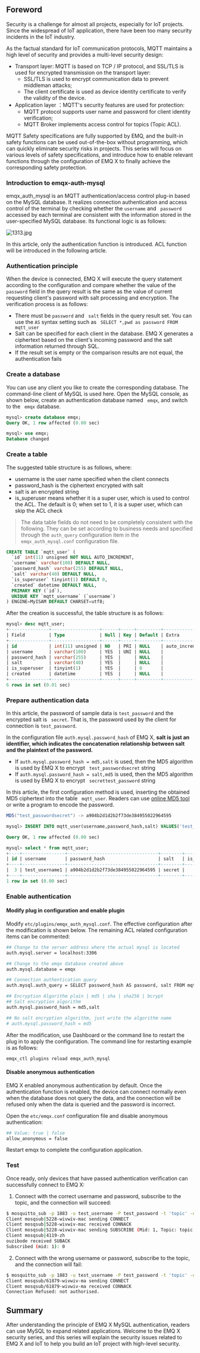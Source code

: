 ## Foreword

Security is a challenge for almost all projects, especially for IoT projects. Since the widespread of IoT application, there have been too many security incidents in the IoT industry.

As the factual standard for IoT communication protocols, MQTT maintains a high level of security and provides a multi-level security design:

- Transport layer: MQTT is based on TCP / IP protocol, and SSL/TLS is used for encrypted transmission on the transport layer:
  - SSL/TLS is used to encrypt communication data to prevent middleman attacks;
  - The client certificate is used as device identity certificate  to verify the validity of the device.
- Application layer ：MQTT's security features are used for protection:
  - MQTT protocol supports user name and password for client identity verification;
  - MQTT Broker implements  access control for topics (Topic ACL).

MQTT Safety specifications are fully supported by EMQ, and the built-in safety functions can be used out-of-the-box without programming, which can quickly eliminate security risks in projects. This series will focus on various levels of safety specifications, and introduce how to enable relevant functions through the configuration of EMQ X to finally achieve the corresponding safety protection.

### Introduction to emqx-auth-mysql 

emqx_auth_mysql is an MQTT authentication/access control plug-in based on the MySQL database. It realizes connection authentication and access control of the terminal by checking whether the `username` and ` password` accessed by each terminal are consistent with the information stored in the user-specified MySQL database. Its functional logic is as follows:

![1313.jpg](https://static.emqx.net/images/bada404720935875a97ce0b1e6b79ad7.jpg)

In this article, only the authentication function is introduced. ACL function will be introduced in the following article.

### Authentication principle

When the device is connected, EMQ X will execute the query statement according to the configuration and compare  whether the value of the `password` field in the query result is the same as the value of current requesting client's password with salt processing and encryption. The verification process is as follows:

- There must be `password`  and ` salt` fields in the query result set. You can use the `AS` syntax setting such as ` SELECT *,pwd as password FROM mqtt_user`
- Salt can be specified for each client in the database. EMQ X generates a ciphertext based on the client's incoming password and the salt information returned through SQL.
- If the result set is empty or the comparison results are not equal, the authentication fails



### Create a database

You can use any client you like to create the corresponding database. The command-line client of MySQL is used here. Open the MySQL console, as shown below, create an authentication database named `` emqx``, and switch to the `` emqx`` database.

```sql
mysql> create database emqx;
Query OK, 1 row affected (0.00 sec)

mysql> use emqx;
Database changed
```



### Create a table

The suggested table structure is as follows, where:

- username is the user name specified when the client connects
- password_hash is the ciphertext encrypted with salt
- salt is an encrypted string
- is_superuser means whether it is a super user, which is used to control the ACL. The default is 0; when set to 1, it is a super user, which can skip the ACL check

>  The data table fields do not need to be completely consistent with the following. They can be set according to business needs and specified through the `auth_query` configuration item in the ` emqx_auth_mysql.conf` configuration file.

```sql
CREATE TABLE `mqtt_user` (
  `id` int(11) unsigned NOT NULL AUTO_INCREMENT,
  `username` varchar(100) DEFAULT NULL,
  `password_hash` varchar(255) DEFAULT NULL,
  `salt` varchar(40) DEFAULT NULL,
  `is_superuser` tinyint(1) DEFAULT 0,
  `created` datetime DEFAULT NULL,
  PRIMARY KEY (`id`),
  UNIQUE KEY `mqtt_username` (`username`)
) ENGINE=MyISAM DEFAULT CHARSET=utf8;
```

After the creation is successful, the table structure is as follows:

```sql
mysql> desc mqtt_user;
+---------------+------------------+------+-----+---------+----------------+
| Field         | Type             | Null | Key | Default | Extra          |
+---------------+------------------+------+-----+---------+----------------+
| id            | int(11) unsigned | NO   | PRI | NULL    | auto_increment |
| username      | varchar(100)     | YES  | UNI | NULL    |                |
| password_hash | varchar(255)     | YES  |     | NULL    |                |
| salt          | varchar(40)      | YES  |     | NULL    |                |
| is_superuser  | tinyint(1)       | YES  |     | 0       |                |
| created       | datetime         | YES  |     | NULL    |                |
+---------------+------------------+------+-----+---------+----------------+
6 rows in set (0.01 sec)
```



### Prepare authentication data

In this article, the password of sample data is `test_password` and the encrypted salt is ` secret`. That is, the password used by the client for connection is `test_password`.

In the configuration file `auth.mysql.password_hash` of EMQ X, **salt is just an identifier, which indicates the concatenation relationship between salt and the plaintext of the password.**

- If `auth.mysql.password_hash = md5,salt` is used, then the MD5 algorithm is used by EMQ X to encrypt ` test_passwordsecret` string
- If `auth.mysql.password_hash = salt,md5` is used, then the MD5 algorithm is used by EMQ X to encrypt ` secrettest_password` string

In this article, the first configuration method is used, inserting the obtained MD5 ciphertext into the table `` mqtt_user``. Readers can use [online MD5 tool](https://www.md5hashgenerator.com/) or write a program to encode the password.

```java
MD5("test_passwordsecret") -> a904b2d1d2b2f73de384955022964595
```

```sql
mysql> INSERT INTO mqtt_user(username,password_hash,salt) VALUES('test_username', 'a904b2d1d2b2f73de384955022964595', 'secret');

Query OK, 1 row affected (0.00 sec)

mysql> select * from mqtt_user;
+----+----------------+----------------------------------+--------+--------------+---------+
| id | username       | password_hash                    | salt   | is_superuser | created |
+----+----------------+----------------------------------+--------+--------------+---------+
|  3 | test_username1 | a904b2d1d2b2f73de384955022964595 | secret |            0 | NULL    |
+----+----------------+----------------------------------+--------+--------------+---------+
1 row in set (0.00 sec)
```



### Enable authentication

#### Modify plug in configuration and enable plugin

Modify `etc/plugins/emqx_auth_mysql.conf`. The effective configuration after the modification is shown below. The remaining ACL related configuration items can be commented:

```bash
## Change to the server address where the actual mysql is located
auth.mysql.server = localhost:3306

## Change to the emqx database created above
auth.mysql.database = emqx

## Connection authentication query
auth.mysql.auth_query = SELECT password_hash AS password, salt FROM mqtt_user WHERE username = '%u'

## Encryption Algorithm plain | md5 | sha | sha256 | bcrypt
## Salt encryption algorithm
auth.mysql.password_hash = md5,salt

## No salt encryption algorithm, just write the algorithm name
# auth.mysql.password_hash = md5
```



After the modification, use Dashboard or the command line to restart the plug in to apply the configuration. The command line for restarting example is as follows:

```bash
emqx_ctl plugins reload emqx_auth_mysql
```



#### Disable  anonymous authentication

EMQ X enabled anonymous authentication by default. Once the authentication function is enabled, the device can connect normally even when the database does not query the data, and the connection will be refused only when the data is queried and the password is incorrect.

Open the `etc/emqx.conf` configuration file and disable anonymous authentication:

```bash
## Value: true | false
allow_anonymous = false
```

Restart emqx to complete the configuration application.



### Test

Once ready, only devices that have passed authentication verification can successfully connect to EMQ X:

1. Connect with the correct username and password,  subscribe to the topic, and the connection will succeed:

```bash
$ mosquitto_sub -p 1883 -u test_username -P test_password -t 'topic' -d
Client mosqsub|5228-wivwiv-mac sending CONNECT
Client mosqsub|5228-wivwiv-mac received CONNACK
Client mosqsub|5228-wivwiv-mac sending SUBSCRIBE (Mid: 1, Topic: topic, QoS: 0)
Client mosqsub|4119-zh
ouzibode received SUBACK
Subscribed (mid: 1): 0
```



2. Connect with the wrong username or password, subscribe to the topic, and the connection will fail:

```bash
$ mosquitto_sub -p 1883 -u test_username -P test_password -t 'topic' -d
Client mosqsub/61879-wivwiv-ma sending CONNECT
Client mosqsub/61879-wivwiv-ma received CONNACK
Connection Refused: not authorised.
```

## Summary  

After understanding the principle of EMQ X MySQL authentication, readers can use MySQL to expand related applications. Welcome to the EMQ X security series, and this series will explain the security issues related to EMQ X and IoT  to help you build an IoT project with high-level security.
